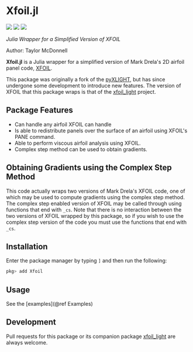 # Xfoil.jl

[![](https://img.shields.io/badge/docs-stable-blue.svg)](https://flow.byu.edu/Xfoil.jl/stable)
[![](https://img.shields.io/badge/docs-dev-blue.svg)](https://flow.byu.edu/Xfoil.jl/dev)
![](https://github.com/byuflowlab/Xfoil.jl/workflows/Run%20tests/badge.svg)

*Julia Wrapper for a Simplified Version of XFOIL*

Author: Taylor McDonnell

**Xfoil.jl** is a Julia wrapper for a simplified version of Mark Drela's 2D airfoil panel code, [XFOIL](https://web.mit.edu/drela/Public/web/xfoil/).  

This package was originally a fork of the [pyXLIGHT](https://github.com/mdolab/pyXLIGHT), but has since undergone some development to introduce new features.  The version of XFOIL that this package wraps is that of the [xfoil_light](https://github.com/byuflowlab/xfoil_light) project.

## Package Features

 - Can handle any airfoil XFOIL can handle
 - Is able to redistribute panels over the surface of an airfoil using XFOIL's PANE command.
 - Able to perform viscous airfoil analysis using XFOIL.
 - Complex step method can be used to obtain gradients.

## Obtaining Gradients using the Complex Step Method

This code actually wraps two versions of Mark Drela's XFOIL code, one of which may be used to compute gradients using the complex step method.  The complex step enabled version of XFOIL may be called through using functions that end with `_cs`.  Note that there is no interaction between the two versions of XFOIL wrapped by this package, so if you wish to use the complex step version of the code you must use the functions that end with `_cs`.

## Installation

Enter the package manager by typing `]` and then run the following:

```julia
pkg> add Xfoil
```

## Usage

See the [examples](@ref Examples)

## Development

Pull requests for this package or its companion package [xfoil_light](https://github.com/byuflowlab/xfoil_light) are always welcome.
